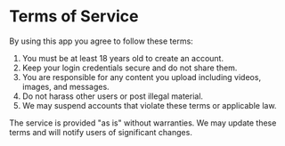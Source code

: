 # Terms of Service

By using this app you agree to follow these terms:

1. You must be at least 18 years old to create an account.
2. Keep your login credentials secure and do not share them.
3. You are responsible for any content you upload including videos, images, and messages.
4. Do not harass other users or post illegal material.
5. We may suspend accounts that violate these terms or applicable law.

The service is provided "as is" without warranties. We may update these terms and will notify users of significant changes.
